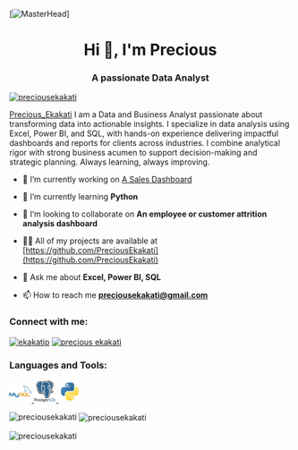[![MasterHead]([https://encrypted-tbn0.gstatic.com/im...](https://img.freepik.com/free-photo/business-data-analysis_53876-95296.jpg))]
<h1 align="center">Hi 👋, I'm Precious</h1>
<h3 align="center">A passionate Data Analyst</h3>

<p align="left"> <a href="https://github.com/ryo-ma/github-profile-trophy"><img src="https://github-profile-trophy.vercel.app/?username=preciousekakati" alt="preciousekakati" /></a> </p>

[Precious_Ekakati](https://www.linkedin.com/in/precious-ekakati-aca-600366234/) I am a Data and Business Analyst passionate about transforming data into actionable insights. I specialize in data analysis using Excel, Power BI, and SQL, with hands-on experience delivering impactful dashboards and reports for clients across industries. I combine analytical rigor with strong business acumen to support decision-making and strategic planning. Always learning, always improving.

- 🔭 I’m currently working on [A Sales Dashboard](https://www.linkedin.com/posts/precious-ekakati-aca-600366234_dataanalysis-personalgrowth-powerbi-activity-7282736467196432384-Pna_?utm_source=share&utm_medium=member_desktop&rcm=ACoAADpt9eABxO3Kv4oxolvWzD5nQNQJKQtBj2k)


- 🌱 I’m currently learning **Python**

- 👯 I’m looking to collaborate on **An employee or customer attrition analysis dashboard**

- 👨‍💻 All of my projects are available at [https://github.com/PreciousEkakati](https://github.com/PreciousEkakati)

- 💬 Ask me about **Excel, Power BI, SQL**

- 📫 How to reach me **preciousekakati@gmail.com**

<h3 align="left">Connect with me:</h3>
<p align="left">
<a href="https://twitter.com/ekakatip" target="blank"><img align="center" src="https://raw.githubusercontent.com/rahuldkjain/github-profile-readme-generator/master/src/images/icons/Social/twitter.svg" alt="ekakatip" height="30" width="40" /></a>
<a href="https://linkedin.com/in/precious ekakati" target="blank"><img align="center" src="https://raw.githubusercontent.com/rahuldkjain/github-profile-readme-generator/master/src/images/icons/Social/linked-in-alt.svg" alt="precious ekakati" height="30" width="40" /></a>
</p>

<h3 align="left">Languages and Tools:</h3>
<p align="left"> <a href="https://www.mysql.com/" target="_blank" rel="noreferrer"> <img src="https://raw.githubusercontent.com/devicons/devicon/master/icons/mysql/mysql-original-wordmark.svg" alt="mysql" width="40" height="40"/> </a> <a href="https://www.postgresql.org" target="_blank" rel="noreferrer"> <img src="https://raw.githubusercontent.com/devicons/devicon/master/icons/postgresql/postgresql-original-wordmark.svg" alt="postgresql" width="40" height="40"/> </a> <a href="https://www.python.org" target="_blank" rel="noreferrer"> <img src="https://raw.githubusercontent.com/devicons/devicon/master/icons/python/python-original.svg" alt="python" width="40" height="40"/> </a> </p>

<p><img align="left" src="https://github-readme-stats.vercel.app/api/top-langs?username=preciousekakati&show_icons=true&locale=en&layout=compact" alt="preciousekakati" /></p>

<p>&nbsp;<img align="center" src="https://github-readme-stats.vercel.app/api?username=preciousekakati&show_icons=true&locale=en" alt="preciousekakati" /></p>

<p><img align="center" src="https://github-readme-streak-stats.herokuapp.com/?user=preciousekakati&" alt="preciousekakati" /></p>


<!--
**PreciousEkakati/preciousekakati** is a ✨ _special_ ✨ repository because its `README.md` (this file) appears on your GitHub profile.

Here are some ideas to get you started:

- 🔭 I’m currently working on ...
- 🌱 I’m currently learning ...
- 👯 I’m looking to collaborate on ...
- 🤔 I’m looking for help with ...
- 💬 Ask me about ...
- 📫 How to reach me: ...
- 😄 Pronouns: ...
- ⚡ Fun fact: ...
-->
